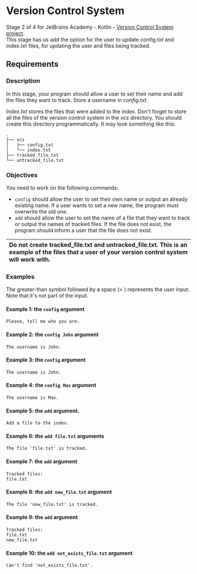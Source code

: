 # Version Control System
Stage 2 of 4 for JetBrains Academy - Kotlin - [Version Control System project](https://hyperskill.org/projects/177/stages/910/implement).   
This stage has us add the option for the user to update config.txt and index.txt files, for updating the user and files being tracked.
## Requirements
### Description
In this stage, your program should allow a user to set their name and add the files they want to track. Store a username in _config.txt_.

_Index.txt_ stores the files that were added to the index. Don't forget to store all the files of the version control system in the _vcs_ directory. You should create this directory programmatically. It may look something like this:
```text
.
├── vcs
│   ├── config.txt
│   └── index.txt
├── tracked_file.txt
└── untracked_file.txt
```
### Objectives
You need to work on the following commands:  
* `config` should allow the user to set their own name or output an already existing name. If a user wants to set a new name, the program must overwrite the old one.
* `add` should allow the user to set the name of a file that they want to track or output the names of tracked files. If the file does not exist, the program should inform a user that the file does not exist. 

| Do not create tracked_file.txt and untracked_file.txt. This is an example of the files that a user of your version control system will work with. |
| :--- |
### Examples
The greater-than symbol followed by a space (> ) represents the user input. Note that it's not part of the input.
#### Example 1: the `config` argument
```text
Please, tell me who you are.
```
#### Example 2: the `config John` argument
```text
The username is John.
```
#### Example 3: the `config` argument
```text
The username is John.
```
#### Example 4: the `config Max` argument
```text
The username is Max.
```
#### Example 5: the `add` argument.
```text
Add a file to the index.
```
#### Example 6: the `add file.txt` arguments
```text
The file 'file.txt' is tracked.
```
#### Example 7: the `add` argument
```text
Tracked files:
file.txt
```
#### Example 8: the `add new_file.txt` argument
```text
The file 'new_file.txt' is tracked.
```
#### Example 9: the `add` argument
```text
Tracked files:
file.txt
new_file.txt
```
#### Example 10: the `add not_exists_file.txt` argument
```text
Can't find 'not_exists_file.txt'.
```